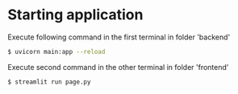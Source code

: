 # Starting application

Execute following command in the first terminal in folder 'backend'


```bash
$ uvicorn main:app --reload
```

Execute second command in the other terminal in folder 'frontend'
```bash
$ streamlit run page.py
```
